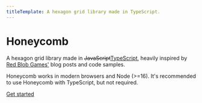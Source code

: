 ```yaml
---
titleTemplate: A hexagon grid library made in TypeScript.
---
```


# Honeycomb

A hexagon grid library made in ~~JavaScript~~[TypeScript](https://www.typescriptlang.org/), heavily inspired by [Red Blob Games'](http://www.redblobgames.com/grids/hexagons/) blog posts and code samples.

Honeycomb works in modern browsers and Node (>=16). It's recommended to use Honeycomb with TypeScript, but not required.

[Get started](/guide/getting-started)
